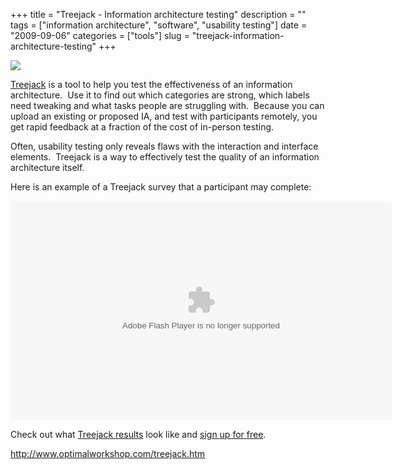 +++
title = "Treejack - Information architecture testing"
description = ""
tags = ["information architecture", "software", "usability testing"]
date = "2009-09-06"
categories = ["tools"]
slug = "treejack-information-architecture-testing"
+++


<div class="tool-screenshot mb1"><a href="http://www.optimalworkshop.com/treejack.htm"><img id="bluga-thumbnail-2732" class="bluga-thumbnail custom" src="/media/bluga/
wt522ffa93a86b5_custom.jpg"/></a></div><p><a href="http://www.optimalworkshop.com/treejack.htm">Treejack</a> is a tool to help you test the effectiveness of an information architecture.&nbsp; Use it to find out which categories are strong, which labels need tweaking and what tasks people are struggling with.&nbsp; Because you can upload an existing or proposed IA, and test with participants remotely, you get rapid feedback at a fraction of the cost of in-person testing.</p>
<p>Often, usability testing only reveals flaws with the interaction and interface elements.&nbsp; Treejack is a way to effectively test the quality of an information architecture itself.</p>
<p>Here is an example of a Treejack survey that a participant may complete:</p>
<object width="610" height="351"> <param name="movie" value="http://content.screencast.com/users/samng/folders/Jing/media/f3cfd91f-4000-4420-8ac9-b9cebe459eaa/jingh264player.swf"></param> <param name="quality" value="high"></param> <param name="bgcolor" value="#FFFFFF"></param> <param name="flashVars" value="thumb=http://content.screencast.com/users/samng/folders/Jing/media/f3cfd91f-4000-4420-8ac9-b9cebe459eaa/FirstFrame.jpg&amp;containerwidth=952&amp;containerheight=548&amp;showbranding=false&amp;content=http://content.screencast.com/users/samng/folders/Jing/media/f3cfd91f-4000-4420-8ac9-b9cebe459eaa/00000071.mp4"></param> <param name="allowFullScreen" value="true"></param> <param name="scale" value="showall"></param> <param name="allowScriptAccess" value="always"></param> <param name="base" value="http://content.screencast.com/users/samng/folders/Jing/media/f3cfd91f-4000-4420-8ac9-b9cebe459eaa/"></param> <embed src="http://content.screencast.com/users/samng/folders/Jing/media/f3cfd91f-4000-4420-8ac9-b9cebe459eaa/jingh264player.swf" quality="high" bgcolor="#FFFFFF" width="610" height="351" type="application/x-shockwave-flash" allowScriptAccess="always" flashVars="thumb=http://content.screencast.com/users/samng/folders/Jing/media/f3cfd91f-4000-4420-8ac9-b9cebe459eaa/FirstFrame.jpg&amp;containerwidth=952&amp;containerheight=548&amp;showbranding=false&amp;content=http://content.screencast.com/users/samng/folders/Jing/media/f3cfd91f-4000-4420-8ac9-b9cebe459eaa/00000071.mp4" allowFullScreen="true" base="http://content.screencast.com/users/samng/folders/Jing/media/f3cfd91f-4000-4420-8ac9-b9cebe459eaa/" scale="showall"></embed> </object><p>
Check out what <a href="http://www.optimalworkshop.com/treejack.htm">Treejack results</a> look like and <a href="http://www.optimalworkshop.com/workshop/registration/sign-up.jsf">sign up for free</a>.</p>
  
<p><a href="http://www.optimalworkshop.com/treejack.htm">http://www.optimalworkshop.com/treejack.htm</a></p>
      
